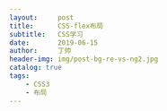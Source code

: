 ```yaml
---
layout:     post
title:      CSS-flex布局
subtitle:   CSS学习
date:       2019-06-15
author:     丁帅
header-img: img/post-bg-re-vs-ng2.jpg
catalog: true
tags:
    - CSS3
	- 布局
---
```


